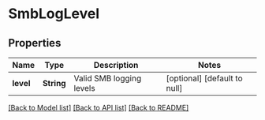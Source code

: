 # SmbLogLevel

## Properties
Name | Type | Description | Notes
------------ | ------------- | ------------- | -------------
**level** | **String** | Valid SMB logging levels | [optional] [default to null]

[[Back to Model list]](../README.md#documentation-for-models) [[Back to API list]](../README.md#documentation-for-api-endpoints) [[Back to README]](../README.md)


